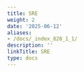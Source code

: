 ```yaml
---
title: SRE
weight: 2
date: '2025-06-12'
aliases:
- /docs/_index_828_1_1/
description: ''
linkTitle: SRE
type: docs
---
```


